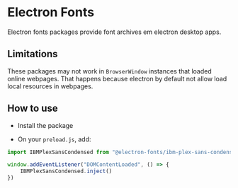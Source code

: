 # Electron Fonts

Electron fonts packages provide font archives em electron desktop apps.

## Limitations

These packages may not work in `BrowserWindow` instances that loaded online webpages. That happens because electron by default not allow load local resources in webpages.

## How to use

* Install the package

* On your `preload.js`, add:

```ts
import IBMPlexSansCondensed from "@electron-fonts/ibm-plex-sans-condensed"

window.addEventListener("DOMContentLoaded", () => {
    IBMPlexSansCondensed.inject()
})
```